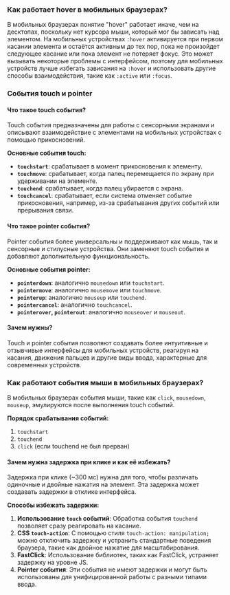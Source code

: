 ### Как работает hover в мобильных браузерах?

В мобильных браузерах понятие "hover" работает иначе, чем на десктопах, поскольку нет курсора мыши, который мог бы зависать над элементом. На мобильных устройствах `:hover` активируется при первом касании элемента и остаётся активным до тех пор, пока не произойдет следующее касание или пока элемент не потеряет фокус. Это может вызывать некоторые проблемы с интерфейсом, поэтому для мобильных устройств лучше избегать зависания на `:hover` и использовать другие способы взаимодействия, такие как `:active` или `:focus`.

### События touch и pointer

#### Что такое touch события?

Touch события предназначены для работы с сенсорными экранами и описывают взаимодействие с элементами на мобильных устройствах с помощью прикосновений.

**Основные события touch:**
- **`touchstart`**: срабатывает в момент прикосновения к элементу.
- **`touchmove`**: срабатывает, когда палец перемещается по экрану при удерживании на элементе.
- **`touchend`**: срабатывает, когда палец убирается с экрана.
- **`touchcancel`**: срабатывает, если система отменяет событие прикосновения, например, из-за срабатывания других событий или прерывания связи.

#### Что такое pointer события?

Pointer события более универсальны и поддерживают как мышь, так и сенсорные и стилусные устройства. Они заменяют touch события и добавляют дополнительную функциональность.

**Основные события pointer:**
- **`pointerdown`**: аналогично `mousedown` или `touchstart`.
- **`pointermove`**: аналогично `mousemove` или `touchmove`.
- **`pointerup`**: аналогично `mouseup` или `touchend`.
- **`pointercancel`**: аналогично `touchcancel`.
- **`pointerover`, `pointerout`**: аналогично `mouseover` и `mouseout`.

#### Зачем нужны?

Touch и pointer события позволяют создавать более интуитивные и отзывчивые интерфейсы для мобильных устройств, реагируя на касания, движения пальцев и другие виды ввода, характерные для современных устройств.

### Как работают события мыши в мобильных браузерах?

В мобильных браузерах события мыши, такие как `click`, `mousedown`, `mouseup`, эмулируются после выполнения touch событий. 

**Порядок срабатывания событий:**
1. `touchstart`
2. `touchend`
3. `click` (если touchend не был прерван)

#### Зачем нужна задержка при клике и как её избежать?

Задержка при клике (~300 мс) нужна для того, чтобы различать одиночные и двойные нажатия на элемент. Эта задержка может создавать задержки в отклике интерфейса.

**Способы избежать задержки:**

1. **Использование `touch` событий**: Обработка события `touchend` позволяет сразу реагировать на касание.
2. **CSS `touch-action`**: С помощью стиля `touch-action: manipulation;` можно отключить задержку и устранить стандартные поведения браузера, такие как двойное нажатие для масштабирования.
3. **FastClick**: Использование библиотек, таких как FastClick, устраняет задержку на уровне JS.
4. **Pointer события**: Эти события не имеют задержки и могут быть использованы для унифицированной работы с разными типами ввода.